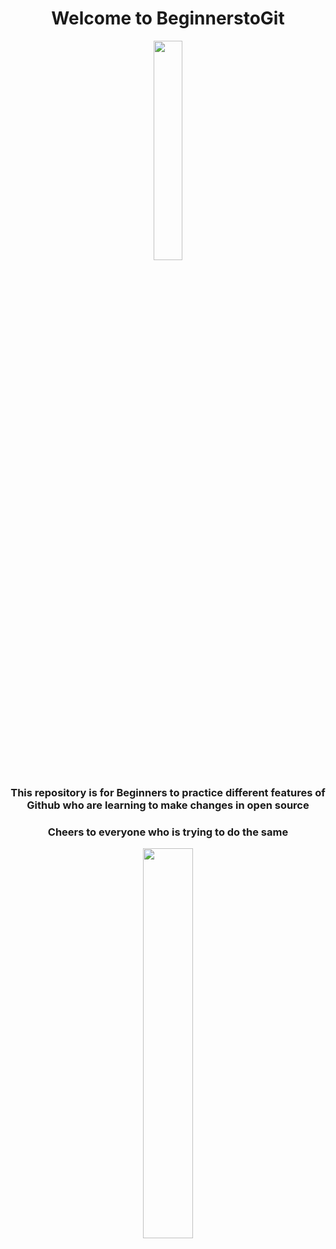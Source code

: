 <center>
  
# Welcome to BeginnerstoGit
<img src = "https://media.giphy.com/media/xUPGGDNsLvqsBOhuU0/giphy.gif" width = 30%>

### This repository is for **Beginners** to practice different features of Github who are learning to make changes in **open source** 

### Cheers to everyone who is trying to do the same 

<img src="https://media.giphy.com/media/8UGGp7rQvfhe63HrFq/giphy.gif" width=40%>

</center>

